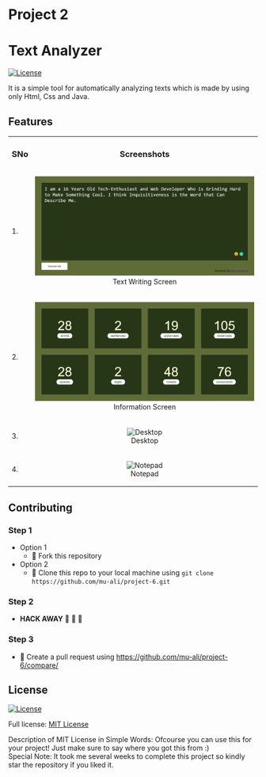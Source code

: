# Project 2
#  Text Analyzer

[![License](https://img.shields.io/badge/License-MIT-blue.svg)](LICENSE)

It is a simple tool for automatically analyzing texts which is made by using only Html, Css and Java.


## Features

<table>
  <tr>
    <td><h3>SNo</h3></td>
    <td><h3 align="center">Screenshots</h3></td>
  </tr>

  <tr>
    <td>1.</td>
    <td>
      <p align="center">
      <img src="./Readme Pictures/Text Analyzer 1.PNG" title="Text Writing Screen" alt="Text Writing Screen" />
      <br />
      Text Writing Screen
      </p>
    </td>
  </tr>
  <tr>
    <td>2.</td>
    <td>
      <p align="center">
      <img src="./Readme Pictures/Text Analyzer 2.PNG" title="Information Screen" alt="Information Screen" />
      <br />
      Information Screen
      </p>
    </td>
  </tr>

  <tr>
    <td>3.</td>
    <td>
      <p align="center">
      <img src="windows-xp-desktop-screen.png" title="Desktop" alt="Desktop" />
      <br />
      Desktop
      </p>
    </td>
  </tr>
  <tr>

  <td>4.</td>
    <td>
      <p align="center">
      <img src="windows-xp-notepad.png" title="Notepad" alt="Notepad" />
      <br />
      Notepad
      </p>
    </td>
  </tr>
</table>


## Contributing

### Step 1
- Option 1
  - :fork_and_knife: Fork this repository
- Option 2
  -  :dancers: Clone this repo to your local machine using ```git clone https://github.com/mu-ali/project-6.git```

### Step 2
- **HACK AWAY** :hammer: :hammer: :hammer:

### Step 3
- :repeat: Create a pull request using https://github.com/mu-ali/project-6/compare/


## License

[![License](https://img.shields.io/badge/License-MIT-blue.svg)](LICENSE)

Full license: [MIT License](LICENSE)

Description of MIT License in Simple Words: Ofcourse you can use this for your project! Just make sure to say where you got this from :) 
<br/>
Special Note: It took me several weeks to complete this project so kindly star the repository if you liked it. 
